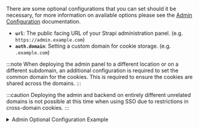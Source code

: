 There are some optional configurations that you can set should it be necessary, for more information on available options please see the [Admin Configuration](/dev-docs/configurations/admin) documentation.

- **`url`**: The public facing URL of your Strapi administration panel. (e.g. `https://admin.example.com`)
- **`auth.domain`**: Setting a custom domain for cookie storage. (e.g. `.example.com`)

:::note
When deploying the admin panel to a different location or on a different subdomain, an additional configuration is required to set the common domain for the cookies. This is required to ensure the cookies are shared across the domains.
:::

:::caution
Deploying the admin and backend on entirely different unrelated domains is not possible at this time when using SSO due to restrictions in cross-domain cookies.
:::

<details>
  <summary>Admin Optional Configuration Example</summary>

<Tabs groupId="js-ts">

<TabItem value="javascript" label="JavaScript">

```js title="./config/admin.js"

module.exports = ({ env }) => ({
  // ...
  url: env('PUBLIC_ADMIN_URL', 'https://admin.example.com'),
  auth: {
    domain: env("ADMIN_SSO_DOMAIN", ".example.com"),
    providers: [
      // ...
    ],
  },
  // ...
});
```

</TabItem>

<TabItem value="typescript" label="TypeScript">

```ts title="./config/admin.ts"

export default ({ env }) => ({
  // ...
  url: env('PUBLIC_ADMIN_URL', 'https://admin.example.com'),
  auth: {
    domain: env("ADMIN_SSO_DOMAIN", ".example.com"),
    providers: [
      // ...
    ],
  },
  // ...
});
```

</TabItem>
</Tabs>
</details>
